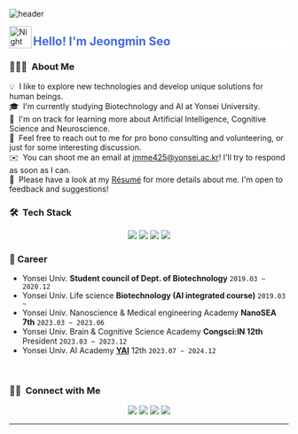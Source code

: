 ![header](https://capsule-render.vercel.app/api?type=transparent&color=timeAuto&height=250&section=header&text=Jeongmin%20Seo%20&fontSize=70
)

<html lang="en">
<head>
    <meta charset="UTF-8">
    <meta name="viewport" content="width=device-width, initial-scale=1.0">
    <title>Header Modification</title>
    <style>
        h2 {
            color: royalblue;
            background-color: white;
        }
    </style>
</head>
<body>
    <img alt="Night Coding" src="./assets/Hand%20Wave.gif" width='40' align="left"/>
    <h2>Hello! I'm Jeongmin Seo</h2>
</body>
</html>
<!-- ## 👋 &nbsp;Hello! I'm Jeongmin Seo -->

### 👨🏻‍💻 &nbsp;About Me
💡 &nbsp;I like to explore new technologies and develop unique solutions for human beings.\
🎓 &nbsp;I'm currently studying Biotechnology and AI at Yonsei University.\
🌱 &nbsp;I'm on track for learning more about Artificial Intelligence, Cognitive Science and Neuroscience.\
💬 &nbsp;Feel free to reach out to me for pro bono consulting and volunteering, or just for some interesting discussion.\
✉️ &nbsp;You can shoot me an email at jmme425@yonsei.ac.kr! I'll try to respond as soon as I can.\
📄 &nbsp;Please have a look at my [Résumé]() for more details about me. I'm open to feedback and suggestions!

### 🛠 &nbsp;Tech Stack
<p align="center">
  <a href="https://www.tensorflow.org"target="blank">
    <img src="https://img.shields.io/badge/TensorFlow-%23FF6F00?style=for-the-badge&logo=TensorFlow&logoColor=white"/></a>
  <a href="https://pytorch.org"target="blank">
    <img src="https://img.shields.io/badge/PyTorch-%23EE4C2C?style=for-the-badge&logo=PyTorch&logoColor=white"/></a>
  <a href="https://www.python.org/"target="blank">
    <img src="https://img.shields.io/badge/Python-3776AB?style=for-the-badge&logo=python&logoColor=white"/></a>
  <a href="https://www.r-project.org/"target="blank">
    <img src="https://img.shields.io/badge/R-276DC3?style=for-the-badge&logo=r&logoColor=white"/></a>
<br>

### 🔎 Career
  - Yonsei Univ. **Student council of Dept. of Biotechnology** `2019.03 ~ 2020.12`
  - Yonsei Univ. Life science **Biotechnology (AI integrated course)** `2019.03 ~`
  - Yonsei Univ. Nanoscience & Medical engineering Academy **NanoSEA 7th** `2023.03 ~ 2023.06`
  - Yonsei Univ. Brain & Cognitive Science Academy **Congsci:IN 12th** President `2023.03 ~ 2023.12`
  - Yonsei Univ. AI Academy **[YAI](https://github.com/yonsei-YAI)** 12th `2023.07 ~ 2024.12`
<br>

### 🤝🏻 &nbsp;Connect with Me

<p align="center">
<a href="https://www.tensorflow.org"target="blank">
    <img src="https://img.shields.io/badge/GitHub-100000?style=for-the-badge&logo=github&logoColor=white"/></a>
<a href="https://www.tensorflow.org"target="blank">
    <img src="https://img.shields.io/badge/LinkedIn-0077B5?style=for-the-badge&logo=linkedin&logoColor=white"/></a>
<a href="https://www.tensorflow.org"target="blank">
    <img src="https://img.shields.io/badge/Instagram-E4405F?style=for-the-badge&logo=instagram&logoColor=white"/></a>
<a href="https://www.tensorflow.org"target="blank">
    <img src="https://img.shields.io/badge/Gmail-D14836?style=for-the-badge&logo=gmail&logoColor=white"/></a>
</p>

-----

